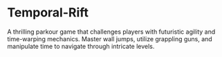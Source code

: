 # Temporal-Rift
A thrilling parkour game that challenges players with futuristic agility and time-warping mechanics. Master wall jumps, utilize grappling guns, and manipulate time to navigate through intricate levels.
